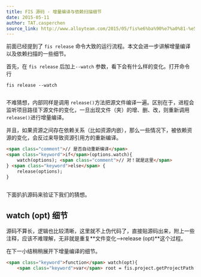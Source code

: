 ```yaml
---
title: FIS 源码 - 增量编译与依赖扫描细节
date: 2015-05-11
author: TAT.casperchen
source_link: http://www.alloyteam.com/2015/05/fis%e6%ba%90%e7%a0%81-%e5%a2%9e%e9%87%8f%e7%bc%96%e8%af%91%e4%b8%8e%e4%be%9d%e8%b5%96%e6%89%ab%e6%8f%8f%e7%bb%86%e8%8a%82/
---
```


<!-- {% raw %} - for jekyll -->

前面已经提到了 `fis release` 命令大致的运行流程。本文会进一步讲解增量编译以及依赖扫描的一些细节。

首先，在 `fis release` 后加上`--watch` 参数，看下会有什么样的变化。打开命令行

    fis release --watch
     

不难猜想，内部同样是调用 `release()`方法把源文件编译一遍。区别在于，进程会监听项目路径下源文件的变化，一旦出现文件（夹）的增、删、改，则重新调用 `release()`进行增量编译。

并且，如果资源之间存在依赖关系（比如资源内嵌），那么一些情况下，被依赖资源的变化，会反过来导致资源引用方的重新编译。

```html
<span class="comment">// 是否自动重新编译</span>
<span class="keyword">if</span>(options.watch){
    watch(options); <span class="comment">// 对！就是这里</span>
} <span class="keyword">else</span> {
    release(options);
}
 
```

下面扒扒源码来验证下我们的猜想。

## watch (opt) 细节

源码不算长，逻辑也比较清晰，这里就不上伪代码了，直接贴源码出来，附上一些注释，应该不难理解，无非就是重复**文件变化–>release (opt)**这个过程。

在下一小结稍稍展开下增量编译的细节。

```html
<span class="keyword">function</span> watch(opt){
    <span class="keyword">var</span> root = fis.project.getProjectPath
```


<!-- {% endraw %} - for jekyll -->